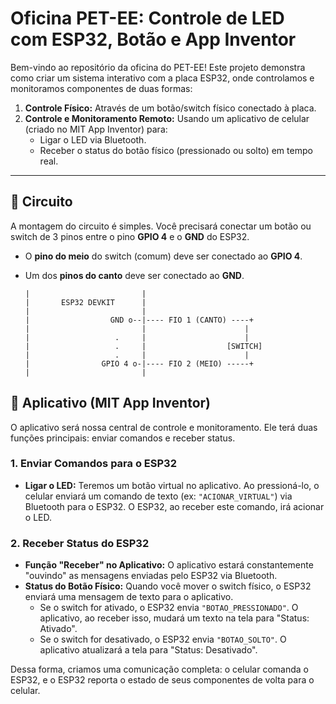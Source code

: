 # Oficina PET-EE: Controle de LED com ESP32, Botão e App Inventor

Bem-vindo ao repositório da oficina do PET-EE! Este projeto demonstra como criar um sistema interativo com a placa ESP32, onde controlamos e monitoramos componentes de duas formas:

1.  **Controle Físico:** Através de um botão/switch físico conectado à placa.
2.  **Controle e Monitoramento Remoto:** Usando um aplicativo de celular (criado no MIT App Inventor) para:
    * Ligar o LED via Bluetooth.
    * Receber o status do botão físico (pressionado ou solto) em tempo real.

---

## 🔌 Circuito

A montagem do circuito é simples. Você precisará conectar um botão ou switch de 3 pinos entre o pino **GPIO 4** e o **GND** do ESP32.

* O **pino do meio** do switch (comum) deve ser conectado ao **GPIO 4**.
* Um dos **pinos do canto** deve ser conectado ao **GND**.



      |                         |
      |       ESP32 DEVKIT      |
      |                         |
      |                  GND o--|---- FIO 1 (CANTO) ----+
      |                         |                      |
      |                   .     |                      |
      |                   .     |                  [SWITCH]
      |                   .     |                      |
      |                GPIO 4 o-|---- FIO 2 (MEIO) -----+
      |                         |
     



## 📱 Aplicativo (MIT App Inventor)

O aplicativo será nossa central de controle e monitoramento. Ele terá duas funções principais: enviar comandos e receber status.

### 1. Enviar Comandos para o ESP32

-   **Ligar o LED:** Teremos um botão virtual no aplicativo. Ao pressioná-lo, o celular enviará um comando de texto (ex: `"ACIONAR_VIRTUAL"`) via Bluetooth para o ESP32. O ESP32, ao receber este comando, irá acionar o LED.

### 2. Receber Status do ESP32

-   **Função "Receber" no Aplicativo:** O aplicativo estará constantemente "ouvindo" as mensagens enviadas pelo ESP32 via Bluetooth.
-   **Status do Botão Físico:** Quando você mover o switch físico, o ESP32 enviará uma mensagem de texto para o aplicativo.
    -   Se o switch for ativado, o ESP32 envia `"BOTAO_PRESSIONADO"`. O aplicativo, ao receber isso, mudará um texto na tela para "Status: Ativado".
    -   Se o switch for desativado, o ESP32 envia `"BOTAO_SOLTO"`. O aplicativo atualizará a tela para "Status: Desativado".

Dessa forma, criamos uma comunicação completa: o celular comanda o ESP32, e o ESP32 reporta o estado de seus componentes de volta para o celular.
```eof
